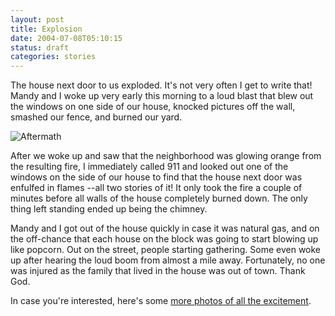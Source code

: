 ```yaml
---
layout: post
title: Explosion
date: 2004-07-08T05:10:15
status: draft
categories: stories
---
```


The house next door to us exploded. It's not very often I get to write that!
Mandy and I woke up very early this morning to a loud blast that blew out the
windows on one side of our house, knocked pictures off the wall, smashed our
fence, and burned our yard.


![Aftermath](http://static.flickr.com/14/93383530_aef1b9efff.jpg)

After we woke up and saw that the neighborhood was glowing orange from the
resulting fire, I immediately called 911 and looked out one of the windows on
the side of our house to find that the house next door was enfulfed in flames
--all two stories of it! It only took the fire a couple of minutes before all
walls of the house completely burned down. The only thing left standing ended
up being the chimney.

Mandy and I got out of the house quickly in case it was natural gas, and on
the off-chance that each house on the block was going to start blowing up like
popcorn. Out on the street, people starting gathering. Some even woke up after
hearing the loud boom from almost a mile away. Fortunately, no one was injured
as the family that lived in the house was out of town. Thank God.

In case you're interested, here's some [more photos of all the
excitement](http://www.flickr.com/photos/markbenson/tags/explosion/).


